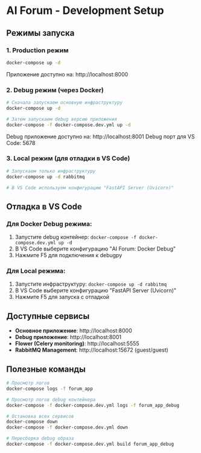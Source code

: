 # AI Forum - Development Setup

## Режимы запуска

### 1. Production режим
```bash
docker-compose up -d
```
Приложение доступно на: http://localhost:8000

### 2. Debug режим (через Docker)
```bash
# Сначала запускаем основную инфраструктуру
docker-compose up -d

# Затем запускаем debug версию приложения
docker-compose -f docker-compose.dev.yml up -d
```

Debug приложение доступно на: http://localhost:8001
Debug порт для VS Code: 5678

### 3. Local режим (для отладки в VS Code)
```bash
# Запускаем только инфраструктуру
docker-compose up -d rabbitmq

# В VS Code используем конфигурацию "FastAPI Server (Uvicorn)"
```

## Отладка в VS Code

### Для Docker Debug режима:
1. Запустите debug контейнер: `docker-compose -f docker-compose.dev.yml up -d`
2. В VS Code выберите конфигурацию "AI Forum: Docker Debug"
3. Нажмите F5 для подключения к debugpy

### Для Local режима:
1. Запустите инфраструктуру: `docker-compose up -d rabbitmq`
2. В VS Code выберите конфигурацию "FastAPI Server (Uvicorn)"
3. Нажмите F5 для запуска с отладкой

## Доступные сервисы

- **Основное приложение**: http://localhost:8000
- **Debug приложение**: http://localhost:8001
- **Flower (Celery monitoring)**: http://localhost:5555
- **RabbitMQ Management**: http://localhost:15672 (guest/guest)

## Полезные команды

```bash
# Просмотр логов
docker-compose logs -f forum_app

# Просмотр логов debug контейнера
docker-compose -f docker-compose.dev.yml logs -f forum_app_debug

# Остановка всех сервисов
docker-compose down
docker-compose -f docker-compose.dev.yml down

# Пересборка debug образа
docker-compose -f docker-compose.dev.yml build forum_app_debug
```
